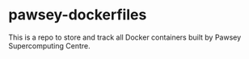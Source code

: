 # pawsey-dockerfiles

This is a repo to store and track all Docker containers built by Pawsey Supercomputing Centre.
